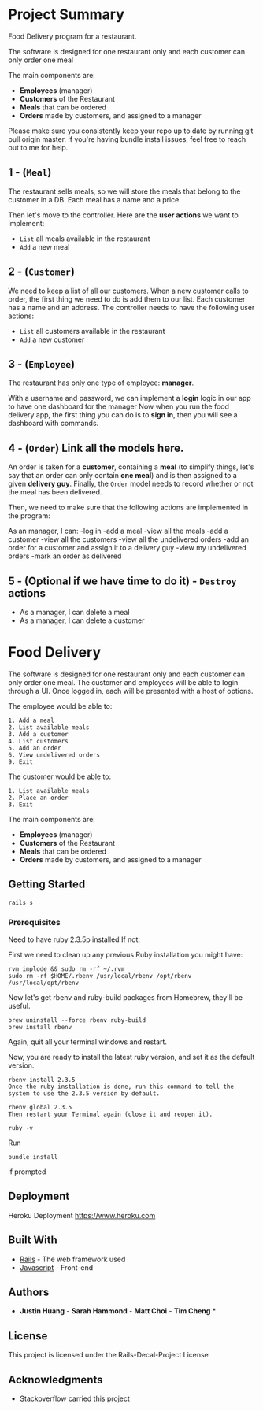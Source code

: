 # Project Summary

Food Delivery program for a restaurant.

The software is designed for one restaurant only and each customer can only order one meal

The main components are:

- **Employees** (manager)
- **Customers** of the Restaurant
- **Meals** that can be ordered
- **Orders** made by customers, and assigned to a manager

Please make sure you consistently keep your repo up to date by running git pull origin master. If you're having bundle install issues, feel free to reach out to me for help.

## 1 - (`Meal`)

The restaurant sells meals, so we will store the meals that belong to the customer in a DB. Each meal has a name and a price.

Then let's move to the controller. Here are the **user actions** we want to implement:

- `List` all meals available in the restaurant
- `Add` a new meal

## 2 - (`Customer`)

We need to keep a list of all our customers. When a new customer calls to order, the first thing we need to do is add them to our list. Each customer has a name and an address. The controller needs to have the following user actions:

- `List` all customers available in the restaurant
- `Add` a new customer

## 3 - (`Employee`)

The restaurant has only one type of employee: **manager**.


With a username and password, we can implement a **login** logic in our app to have one dashboard for the manager
Now when you run the food delivery app, the first thing you can do is to **sign in**, then you will see a dashboard with commands.


## 4 - (`Order`) Link all the models here.

An order is taken for a **customer**, containing a **meal** (to simplify things, let's say that an order can only contain **one meal**) and is then assigned to a given **delivery guy**. Finally, the `Order` model needs to record whether or not the meal has been delivered.

Then, we need to make sure that the following actions are implemented in the program:

As an manager, I can:
-log in
-add a meal
-view all the meals
-add a customer
-view all the customers
-view all the undelivered orders
-add an order for a customer and assign it to a delivery guy
-view my undelivered orders
-mark an order as delivered


## 5 - (Optional if we have time to do it) - `Destroy` actions

- As a manager, I can delete a meal
- As a manager, I can delete a customer

# Food Delivery

The software is designed for one restaurant only and each customer can only order one meal.
The customer and employees will be able to login through a UI.
Once logged in, each will be presented with a host of options.


The employee would be able to:
```
1. Add a meal
2. List available meals
3. Add a customer
4. List customers
5. Add an order
6. View undelivered orders
9. Exit
```

The customer would be able to:
```
1. List available meals
2. Place an order
3. Exit
```



The main components are:

- **Employees** (manager)
- **Customers** of the Restaurant
- **Meals** that can be ordered
- **Orders** made by customers, and assigned to a manager

## Getting Started

```
rails s
```

### Prerequisites

Need to have ruby 2.3.5p installed
If not:

First we need to clean up any previous Ruby installation you might have:
```
rvm implode && sudo rm -rf ~/.rvm
sudo rm -rf $HOME/.rbenv /usr/local/rbenv /opt/rbenv /usr/local/opt/rbenv
```

Now let's get rbenv and ruby-build packages from Homebrew, they'll be useful.
```
brew uninstall --force rbenv ruby-build
brew install rbenv
```
Again, quit all your terminal windows and restart.

Now, you are ready to install the latest ruby version, and set it as the default version.
```
rbenv install 2.3.5
Once the ruby installation is done, run this command to tell the system to use the 2.3.5 version by default.

rbenv global 2.3.5
Then restart your Terminal again (close it and reopen it).

ruby -v
```

Run
```
bundle install
```
if prompted

## Deployment

Heroku Deployment
https://www.heroku.com

## Built With

* [Rails](http://rubyonrails.org/) - The web framework used
* [Javascript](React) - Front-end

## Authors

* **Justin Huang** - **Sarah Hammond** - **Matt Choi** - **Tim Cheng** *

## License

This project is licensed under the Rails-Decal-Project License
## Acknowledgments

* Stackoverflow carried this project
